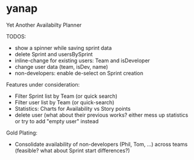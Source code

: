 # yanap
Yet Another Availabilty Planner

TODOS:
- show a spinner while saving sprint data
- delete Sprint and usersBySprint
- inline-change for existing users: Team and isDeveloper
- change user data (team, isDev, name)
- non-developers: enable de-select on Sprint creation

Features under consideration:
- Filter Sprint list by Team (or quick search)
- Filter user list by Team (or quick-search)
- Statistics: Charts for Availability vs Story points
- delete user (what about their previous works? either mess up statistics or try to add "empty user" instead

Gold Plating:
- Consolidate availability of non-developers (Phil, Tom, ...) across teams (feasible? what about Sprint start differences?)
